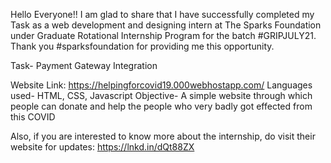 Hello Everyone!!
I am glad to share that I have successfully completed my Task as a web development and designing intern at The Sparks Foundation under Graduate Rotational Internship Program for the batch #GRIPJULY21. Thank you #sparksfoundation for providing me this opportunity.

Task- Payment Gateway Integration

Website Link: https://helpingforcovid19.000webhostapp.com/
Languages used- HTML, CSS, Javascript
Objective- A simple website through which people can donate and help the people who very badly got effected from this COVID 


Also, if you are interested to know more about the internship, do visit their website for updates:  https://lnkd.in/dQt88ZX
